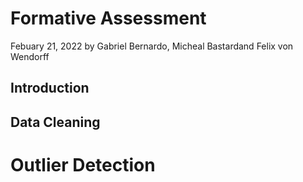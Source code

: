 # Formative Assessment
Febuary 21, 2022
by Gabriel Bernardo, Micheal Bastardand Felix von Wendorff

## Introduction


## Data Cleaning

# Outlier Detection 
